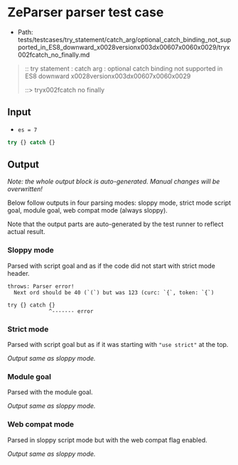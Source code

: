 # ZeParser parser test case

- Path: tests/testcases/try_statement/catch_arg/optional_catch_binding_not_supported_in_ES8_downward_x0028versionx003dx00607x0060x0029/tryx002fcatch_no_finally.md

> :: try statement : catch arg : optional catch binding not supported in ES8 downward x0028versionx003dx00607x0060x0029
>
> ::> tryx002fcatch no finally

## Input

- `es = 7`

`````js
try {} catch {}
`````

## Output

_Note: the whole output block is auto-generated. Manual changes will be overwritten!_

Below follow outputs in four parsing modes: sloppy mode, strict mode script goal, module goal, web compat mode (always sloppy).

Note that the output parts are auto-generated by the test runner to reflect actual result.

### Sloppy mode

Parsed with script goal and as if the code did not start with strict mode header.

`````
throws: Parser error!
  Next ord should be 40 (`(`) but was 123 (curc: `{`, token: `{`)

try {} catch {}
             ^------- error
`````

### Strict mode

Parsed with script goal but as if it was starting with `"use strict"` at the top.

_Output same as sloppy mode._

### Module goal

Parsed with the module goal.

_Output same as sloppy mode._

### Web compat mode

Parsed in sloppy script mode but with the web compat flag enabled.

_Output same as sloppy mode._

